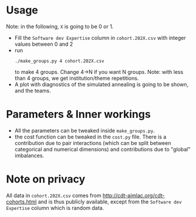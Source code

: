 # Usage

Note: in the following, `X` is going to be 0 or 1. 

- Fill the `Software dev Expertise` column
  in `cohort.202X.csv` 
  with integer values between 0 and 2 
- run
  ```
  ./make_groups.py 4 cohort.202X.csv
  ```
  to make 4 groups.
  Change 4->N if you want N groups.
  Note: with less than 4 groups,
  we get institution/theme repetitions.
- A plot with diagnostics 
  of the simulated annealing
  is going to be shown, 
  and the teams.

# Parameters & Inner workings
- All the parameters 
  can be tweaked inside `make_groups.py`.
- the cost function can be tweaked 
  in the `cost.py` file. 
  There is a contribution 
  due to pair interactions
  (which can be split between 
  categorical
  and numerical dimensions)
  and contributions 
  due to "global" imbalances. 
  
# Note on privacy
  All data in `cohort.202X.csv` 
  comes from http://cdt-aimlac.org/cdt-cohorts.html
  and is thus publicly available,
  except from the `Software dev Expertise` column
  which is random data.
